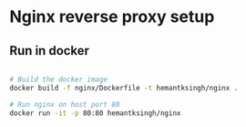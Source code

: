 # Nginx reverse proxy setup

## Run in docker

```sh

# Build the docker image
docker build -f nginx/Dockerfile -t hemantksingh/nginx .

# Run nginx on host port 80
docker run -it -p 80:80 hemantksingh/nginx

```
